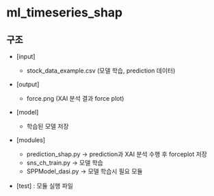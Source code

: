 # ml_timeseries_shap

## 구조
- [input]
  - stock_data_example.csv (모델 학습, prediction 데이터)
  
- [output]
  - force.png (XAI 분석 결과 force plot)
  
- [model] 
  - 학습된 모델 저장

- [modules]
  - prediction_shap.py -> prediction과 XAI 분석 수행 후 forceplot 저장
  - sns_ch_train.py -> 모델 학습
  - SPPModel_dasi.py -> 모델 학습시 필요 모듈 

- [test] : 모듈 실행 파일